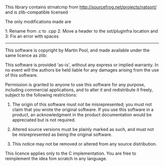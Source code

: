 This library contains strnatcmp from http://sourcefrog.net/projects/natsort/ and is
zlib-compatible licensed

The only modifications made are

1: Rename from .c to .cpp
2: Move a header to the sst/pluginfra location and
3: Fix an error with spaces

---------

This software is copyright by Martin Pool, and made available under the same licence as zlib:

This software is provided 'as-is', without any express or implied warranty. In no event will the authors be held liable for any damages arising from the use of this software.

Permission is granted to anyone to use this software for any purpose, including commercial applications, and to alter it and redistribute it freely, subject to the following restrictions:

1. The origin of this software must not be misrepresented; you must not claim that you wrote the original software. If you use this software in a product, an acknowledgment in the product documentation would be appreciated but is not required.

2. Altered source versions must be plainly marked as such, and must not be misrepresented as being the original software.

3. This notice may not be removed or altered from any source distribution.

This licence applies only to the C implementation. You are free to reimplement the idea fom scratch in any language.
